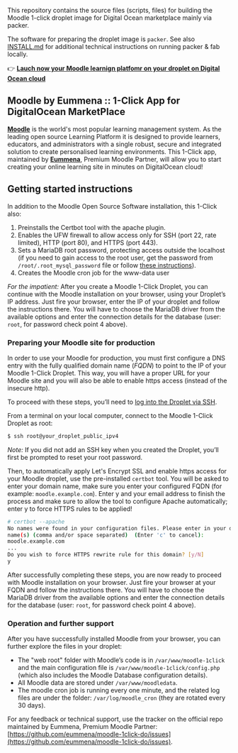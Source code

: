 This repository contains the source files (scripts, files) for building the Moodle 1-click droplet image for Digital Ocean marketplace mainly via packer.

The software for preparing the droplet image is `packer`. See also [INSTALL.md](./INSTALL.md) for additional technical instructions on running packer & fab locally.


:point_right: **[Lauch now your Moodle learnign platfomr on your droplet on Digital Ocean cloud](https://marketplace.digitalocean.com/apps/moodle?refcode=93d5584474d7)**

## Moodle by Eummena :: 1-Click App for DigitalOcean MarketPlace

**[Moodle](https://moodle.org)** is the world's most popular learning management system. As the leading open source Learning Platform it is designed to provide learners, educators, and administrators with a single robust, secure and integrated solution to create personalised learning environments. This 1-Click app, maintained by **[Eummena](https://eummena.org)**, Premium Moodle Partner, will allow you to start creating your online learning site in minutes on DigitalOcean cloud!

## Getting started instructions
In addition to the Moodle Open Source Software installation, this 1-Click also:

1. Preinstalls the Certbot tool with the apache plugin.
2. Enables the UFW firewall to allow access only for SSH (port 22, rate limited), HTTP (port 80), and HTTPS (port 443).
3. Sets a MariaDB root password, protecting access outside the localhost (if you need to gain access to the root user, get the password from `/root/.root_mysql_password` file or follow [these instructions](https://www.digitalocean.com/community/tutorials/how-to-reset-your-mysql-or-mariadb-root-password)).
4. Creates the Moodle cron job for the www-data user

*For the impatient:* After you create a Moodle 1-Click Droplet, you can continue with the Moodle installation on your browser, using your Droplet’s IP address. Just fire your browser, enter the IP of your droplet and follow the instructions there. You will have to choose the MariaDB driver from the available options and enter the connection details for the database (user: `root`, for password check point 4 above).

### Preparing your Moodle site for production

In order to use your Moodle for production, you must first configure a DNS entry with the fully qualified domain name (*FQDN*) to point to the IP of your Moodle 1-Click Droplet. This way, you will have a proper URL for your Moodle site and you will also be able to enable https access (instead of the insecure http).

To proceed with these steps, you’ll need to [log into the Droplet via SSH](https://www.digitalocean.com/docs/droplets/how-to/connect-with-ssh/).

From a terminal on your local computer, connect to the Moodle 1-Click Droplet as root:

```sh
$ ssh root@your_droplet_public_ipv4
```

*Note:* If you did not add an SSH key when you created the Droplet, you’ll first be prompted to reset your root password.

Then, to automatically apply Let's Encrypt SSL and enable https access for your Moodle droplet, use the pre-installed `certbot` tool. You will be asked to enter your domain name, make sure you enter your configured FQDN (for example: `moodle.example.com`). Enter y and your email address to finish the process and make sure to allow the tool to configure Apache automatically; enter y to force HTTPS rules to be applied!

```bash
# certbot --apache
No names were found in your configuration files. Please enter in your domain 
name(s) (comma and/or space separated)  (Enter 'c' to cancel):
moodle.example.com 
...
Do you wish to force HTTPS rewrite rule for this domain? [y/N] 
y
```

After successfully completing these steps, you are now ready to proceed with Moodle installation on your browser. Just fire your browser at your FQDN and follow the instructions there. You will have to choose the MariaDB driver from the available options and enter the connection details for the database (user: `root`, for password check point 4 above).

### Operation and further support

After you have successfully installed Moodle from your browser, you can further explore the files in your droplet:

- The "web root" folder with Moodle’s code is in `/var/www/moodle-1click` and the main configuration file is `/var/www/moodle-1click/config.php` (which also includes the Moodle Database configuration details). 
- All Moodle data are stored under `/var/www/moodledata`. 
- The moodle cron job is running every one minute, and the related log files are under the folder: `/var/log/moodle_cron` (they are rotated every 30 days).

For any feedback or technical support, use the tracker on the official repo maintained by Eummena, Premium Moodle Partner: [https://github.com/eummena/moodle-1click-do/issues](https://github.com/eummena/moodle-1click-do/issues).


